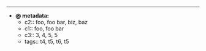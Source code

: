 

---
- **@ metadata:**
    - c2:: foo, foo bar, biz, baz
    - c1:: foo, foo bar
    - c3:: 3, 4, 5, 5
    - tags:: t4, t5, t6, t5
